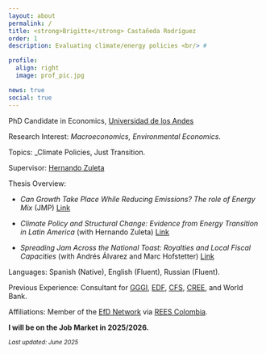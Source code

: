 ```yaml
---
layout: about
permalink: /
title: <strong>Brigitte</strong> Castañeda Rodríguez
order: 1
description: Evaluating climate/energy policies <br/> #

profile:
  align: right
  image: prof_pic.jpg

news: true
social: true
---
```

PhD Candidate in Economics, [Universidad de los Andes](https://economia.uniandes.edu.co/)

Research Interest: _Macroeconomics, Environmental Economics._

Topics: _Climate Policies, Just Transition.

Supervisor: [Hernando Zuleta](https://scholar.google.com/citations?user=CgFQtFIAAAAJ&hl=en)

Thesis Overview:

- *Can Growth Take Place While Reducing Emissions? The role of Energy Mix* (JMP)  [Link](https://github.com/brigitte-castaneda/brigitte-castaneda.github.io/blob/506517921f3871f335ded852451211b83a969a4b/assets/docs/Can_growth_take_place_while_reducing_emissions.pdf)

- *Climate Policy and Structural Change: Evidence from Energy Transition in Latin America* (with Hernando Zuleta)  [Link](https://drive.google.com/file/d/1i4yP4qVSEjTyoavBaSS386N2CZIU95kQ/view?usp=sharing)

- *Spreading Jam Across the National Toast: Royalties and Local Fiscal Capacities* (with Andrés Álvarez and Marc Hofstetter)  [Link](https://ideas.repec.org/p/col/000089/021389.html)


Languages: Spanish (Native), English (Fluent), Russian (Fluent).

Previous Experience:
Consultant for [GGGI](https://gggi.org/), [EDF](https://www.edf.org/), [CFS](https://cfs.uniandes.edu.co/es/), [CREE](https://creenergia.org/), and World Bank.

Affiliations: Member of the [EfD Network](https://www.efdinitiative.org/) via [REES Colombia](https://reesefdcolombia.uniandes.edu.co/).

**I will be on the Job Market in 2025/2026.**

<small>*Last updated: June 2025*</small>